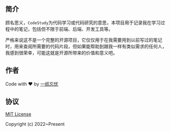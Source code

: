 ## 简介

顾名思义，`CodeStudy`为代码学习或代码研究的意思，本项目用于记录我在学习过程中的笔记，包括但不限于前端、后端、开发工具等。

严格来说这不是一个完整的开源项目，它仅仅用于在我需要用到以前写过的笔记时，用来查阅所需要的代码片段，但如果能帮助到跟我一样有类似需求的任何人，我感到很荣幸，可能这就是开源所带来的价值和意义吧。

## 作者

Code with ❤️ by [一纸忘忧](https://www.ikxin.com "一纸忘忧")

## 协议

[MIT License](./LICENSE "MIT License")

Copyright (c) 2022~Present
